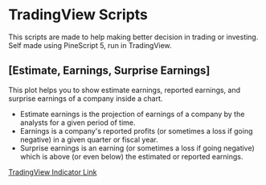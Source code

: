 # TradingView Scripts
This scripts are made to help making better decision in trading or investing. Self made using PineScript 5, run in TradingView.

## [Estimate, Earnings, Surprise Earnings]
This plot helps you to show estimate earnings, reported earnings, and surprise earnings of a company inside a chart.
- Estimate earnings is the projection of earnings of a company by the analysts for a given period of time.
- Earnings is a company's reported profits (or sometimes a loss if going negative) in a given quarter or fiscal year.
- Surprise earnings is an earning (or sometimes a loss if going negative) which is above (or even below) the estimated or reported earnings.

[TradingView Indicator Link](https://www.tradingview.com/script/LVfJ9vtY-Estimate-Earnings-Surprise-Earnings/) 
